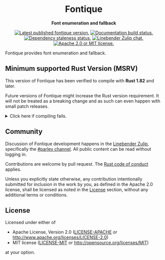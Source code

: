 <div align="center">

# Fontique

**Font enumeration and fallback**

[![Latest published fontique version.](https://img.shields.io/crates/v/fontique.svg)](https://crates.io/crates/fontique)
[![Documentation build status.](https://img.shields.io/docsrs/fontique.svg)](https://docs.rs/fontique)
[![Dependency staleness status.](https://deps.rs/crate/fontique/latest/status.svg)](https://deps.rs/crate/fontique)
[![Linebender Zulip chat.](https://img.shields.io/badge/Linebender-%23parley-blue?logo=Zulip)](https://xi.zulipchat.com/#narrow/channel/205635-parley)
[![Apache 2.0 or MIT license.](https://img.shields.io/badge/license-Apache--2.0_OR_MIT-blue.svg)](#license)

</div>

Fontique provides font enumeration and fallback.

## Minimum supported Rust Version (MSRV)

This version of Fontique has been verified to compile with **Rust 1.82** and later.

Future versions of Fontique might increase the Rust version requirement.
It will not be treated as a breaking change and as such can even happen with small patch releases.

<details>
<summary>Click here if compiling fails.</summary>

As time has passed, some of Fontique's dependencies could have released versions with a higher Rust requirement.
If you encounter a compilation issue due to a dependency and don't want to upgrade your Rust toolchain, then you could downgrade the dependency.

```sh
# Use the problematic dependency's name and version
cargo update -p package_name --precise 0.1.1
```
</details>

## Community

Discussion of Fontique development happens in the [Linebender Zulip](https://xi.zulipchat.com/), specifically the [#parley channel](https://xi.zulipchat.com/#narrow/channel/205635-parley).
All public content can be read without logging in.

Contributions are welcome by pull request. The [Rust code of conduct] applies.

Unless you explicitly state otherwise, any contribution intentionally submitted for inclusion in the work by you, as defined in the Apache 2.0 license, shall be licensed as noted in the [License](#license) section, without any additional terms or conditions.

## License

Licensed under either of

- Apache License, Version 2.0 ([LICENSE-APACHE](LICENSE-APACHE) or <http://www.apache.org/licenses/LICENSE-2.0>)
- MIT license ([LICENSE-MIT](LICENSE-MIT) or <http://opensource.org/licenses/MIT>)

at your option.

[Rust code of conduct]: https://www.rust-lang.org/policies/code-of-conduct
